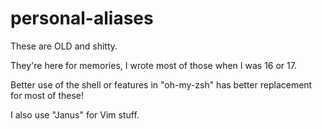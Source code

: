 personal-aliases
================
These are OLD and shitty.

They're here for memories, I wrote most of those when I was 16 or 17.

Better use of the shell or features in "oh-my-zsh" has better replacement for most of these!

I also use "Janus" for Vim stuff.

